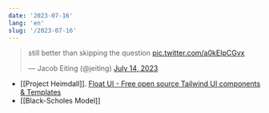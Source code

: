 ```yaml
---
date: '2023-07-16'
lang: 'en'
slug: '/2023-07-16'
---
```


<blockquote class="twitter-tweet">

<p lang="en" dir="ltr">

still better than skipping the question <a href="https://t.co/a0kEIpCGvx">pic.twitter.com/a0kEIpCGvx</a>

</p>

&mdash; Jacob Eiting (@jeiting) <a href="https://twitter.com/jeiting/status/1679910323443073036?ref_src=twsrc%5Etfw">July 14, 2023</a>

</blockquote>

- [[Project Heimdall]]. [Float UI - Free open source Tailwind UI components & Templates](https://floatui.com/)
- [[Black-Scholes Model]]
